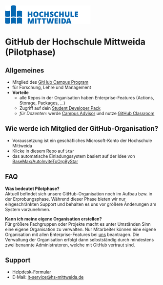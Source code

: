 ![HSMW Logo](images\logo.png)
# GitHub der Hochschule Mittweida (Pilotphase)

## Allgemeines
* Mitglied des [GitHub Campus Program](https://education.github.com/schools)
* für Forschung, Lehre und Management
* **Vorteile**
  * alle Repos in der Organisation haben Enterprise-Features (Actions, Storage, Packages, ...)
  * Zugriff auf dein [Student Developer Pack](https://education.github.com/pack)
  * _für Dozenten:_ werde [Campus Advisor](https://education.github.com/teachers/advisors) und nutze [GitHub Classroom](https://classroom.github.com/classrooms)

## Wie werde ich Mitglied der GitHub-Organisation?
* Voraussetzung ist ein geschäfliches Microsoft-Konto der Hochschule Mittweida
* Klicke in diesem Repo auf `Star`
* das automatische Einladungssystem basiert auf der Idee von [BaseMax/AutoInviteToOrgByStar](https://github.com/BaseMax/AutoInviteToOrgByStar)

## FAQ
**Was bedeutet Pilotphase?**<br>
Aktuell befindet sich unsere GitHub-Organisation noch im Aufbau bzw. in der Erprobungsphase. Während dieser Phase bieten wir nur eingeschränkten Support und behalten es uns vor größere Änderungen am System vorzunehmen.

**Kann ich meine eigene Organisation erstellen?**<br>
Für größere Fachgruppen oder Projekte macht es unter Umständen Sinn eine eigene Organisation zu verwalten. Nur Mitarbeiter können eine eigene Organisation mit allen Enterprise-Features bei [uns](mailto:it-service@hs-mittweida.de) beantragen. Die Verwaltung der Organisation erfolgt dann selbstständig durch mindestens zwei benannte Administratoren, welche mit GitHub vertraut sind.

## Support
* [Helpdesk-Formular](https://www.ncc.hs-mittweida.de/nc/helpdesk/)
* E-Mail: it-service@hs-mittweida.de

